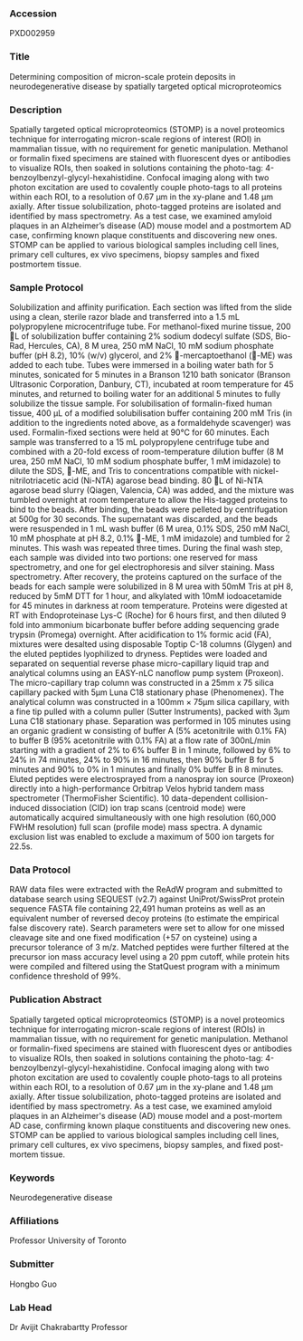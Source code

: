 ### Accession
PXD002959

### Title
Determining composition of micron-scale protein deposits in neurodegenerative disease by spatially targeted optical microproteomics

### Description
Spatially targeted optical microproteomics (STOMP) is a novel proteomics technique for interrogating micron-scale regions of interest (ROI) in mammalian tissue, with no requirement for genetic manipulation. Methanol or formalin fixed specimens are stained with fluorescent dyes or antibodies to visualize ROIs, then soaked in solutions containing the photo-tag: 4-benzoylbenzyl-glycyl-hexahistidine.  Confocal imaging along with two photon excitation are used to covalently couple photo-tags to all proteins within each ROI, to a resolution of 0.67 µm in the xy-plane and 1.48 µm axially.  After tissue solubilization, photo-tagged proteins are isolated and identified by mass spectrometry. As a test case, we examined amyloid plaques in an Alzheimer’s disease (AD) mouse model and a postmortem AD case, confirming known plaque constituents and discovering new ones. STOMP can be applied to various biological samples including cell lines, primary cell cultures, ex vivo specimens, biopsy samples and fixed postmortem tissue.

### Sample Protocol
Solubilization and affinity purification.  Each section was lifted from the slide using a clean, sterile razor blade and transferred into a 1.5 mL polypropylene microcentrifuge tube.  For methanol-fixed murine tissue, 200 L of solubilization buffer containing 2% sodium dodecyl sulfate (SDS, Bio-Rad, Hercules, CA), 8 M urea, 250 mM NaCl, 10 mM sodium phosphate buffer (pH 8.2), 10% (w/v) glycerol, and 2% -mercaptoethanol (-ME) was added to each tube.  Tubes were immersed in a boiling water bath for 5 minutes, sonicated for 5 minutes in a Branson 1210 bath sonicator (Branson Ultrasonic Corporation, Danbury, CT), incubated at room temperature for 45 minutes, and returned to boiling water for an additional 5 minutes to fully solubilize the tissue sample. For solubilisation of formalin-fixed human tissue, 400 µL of a modified solubilisation buffer containing 200 mM Tris (in addition to the ingredients noted above, as a formaldehyde scavenger) was used. Formalin-fixed sections were held at 90°C for 60 minutes. Each sample was transferred to a 15 mL polypropylene centrifuge tube and combined with a 20-fold excess of room-temperature dilution buffer (8 M urea, 250 mM NaCl, 10 mM sodium phosphate buffer, 1 mM imidazole) to dilute the SDS, -ME, and Tris to concentrations compatible with nickel-nitrilotriacetic acid (Ni-NTA) agarose bead binding.  80 L of Ni-NTA agarose bead slurry (Qiagen, Valencia, CA) was added, and the mixture was tumbled overnight at room temperature to allow the His-tagged proteins to bind to the beads.   After binding, the beads were pelleted by centrifugation at 500g for 30 seconds.  The supernatant was discarded, and the beads were resuspended in 1 mL wash buffer (6 M urea, 0.1% SDS, 250 mM NaCl, 10 mM phosphate at pH 8.2, 0.1% -ME, 1 mM imidazole) and tumbled for 2 minutes.  This wash was repeated three times.  During the final wash step, each sample was divided into two portions: one reserved for mass spectrometry, and one for gel electrophoresis and silver staining. Mass spectrometry.  After recovery, the proteins captured on the surface of the beads for each sample were solubilized in 8 M urea with 50mM Tris at pH 8, reduced by 5mM DTT for 1 hour, and alkylated with 10mM iodoacetamide for 45 minutes in darkness at room temperature. Proteins were digested at RT with Endoproteinase Lys-C (Roche) for 6 hours first, and then diluted 9 fold into ammonium bicarbonate buffer before adding sequencing grade trypsin (Promega) overnight. After acidification to 1% formic acid (FA), mixtures were desalted using disposable Toptip C-18 columns (Glygen) and the eluted peptides lyophilized to dryness.   Peptides were loaded and separated on sequential reverse phase micro-capillary liquid trap and analytical columns using an EASY-nLC nanoflow pump system (Proxeon). The micro-capillary trap column was constructed in a 25mm x 75 silica capillary packed with 5μm Luna C18 stationary phase (Phenomenex). The analytical column was constructed in a 100mm × 75μm silica capillary, with a fine tip pulled with a column puller (Sutter Instruments), packed with 3μm Luna C18 stationary phase.  Separation was performed in 105 minutes using an organic gradient w consisting of buffer A (5% acetonitrile with 0.1% FA) to buffer B (95% acetonitrile with 0.1% FA) at a flow rate of 300nL/min starting with a gradient of 2% to 6% buffer B in 1 minute, followed by 6% to 24% in 74 minutes, 24% to 90% in 16 minutes, then 90% buffer B for 5 minutes and 90% to 0% in 1 minutes and finally 0% buffer B in 8 minutes.   Eluted peptides were electrosprayed from a nanospray ion source (Proxeon) directly into a high-performance Orbitrap Velos hybrid tandem mass spectrometer (ThermoFisher Scientific). 10 data-dependent collision-induced dissociation (CID) ion trap scans (centroid mode) were automatically acquired simultaneously with one high resolution (60,000 FWHM resolution) full scan (profile mode) mass spectra.  A dynamic exclusion list was enabled to exclude a maximum of 500 ion targets for 22.5s.

### Data Protocol
RAW data files were extracted with the ReAdW program and submitted to database search using SEQUEST (v2.7) against UniProt/SwissProt protein sequence FASTA file containing 22,491 human proteins as well as an equivalent number of reversed decoy proteins (to estimate the empirical false discovery rate). Search parameters were set to allow for one missed cleavage site and one fixed modification (+57 on cysteine) using a precursor tolerance of 3 m/z. Matched peptides were further filtered at the precursor ion mass accuracy level using a 20 ppm cutoff, while protein hits were compiled and filtered using the StatQuest program with a minimum confidence threshold of 99%.

### Publication Abstract
Spatially targeted optical microproteomics (STOMP) is a novel proteomics technique for interrogating micron-scale regions of interest (ROIs) in mammalian tissue, with no requirement for genetic manipulation. Methanol or formalin-fixed specimens are stained with fluorescent dyes or antibodies to visualize ROIs, then soaked in solutions containing the photo-tag: 4-benzoylbenzyl-glycyl-hexahistidine. Confocal imaging along with two photon excitation are used to covalently couple photo-tags to all proteins within each ROI, to a resolution of 0.67 &#xb5;m in the xy-plane and 1.48 &#xb5;m axially. After tissue solubilization, photo-tagged proteins are isolated and identified by mass spectrometry. As a test case, we examined amyloid plaques in an Alzheimer's disease (AD) mouse model and a post-mortem AD case, confirming known plaque constituents and discovering new ones. STOMP can be applied to various biological samples including cell lines, primary cell cultures, ex vivo specimens, biopsy samples, and fixed post-mortem tissue.

### Keywords
Neurodegenerative disease

### Affiliations
Professor
University of Toronto

### Submitter
Hongbo Guo

### Lab Head
Dr Avijit Chakrabartty
Professor


